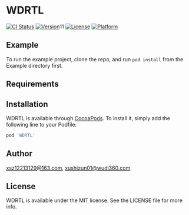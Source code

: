 # WDRTL

[![CI Status](https://img.shields.io/travis/xsz12213129@163.com/WDRTL.svg?style=flat)](https://travis-ci.org/xsz12213129@163.com/WDRTL)
[![Version](https://img.shields.io/cocoapods/v/WDRTL.svg?style=flat)](https://cocoapods.org/pods/WDRTL)11
[![License](https://img.shields.io/cocoapods/l/WDRTL.svg?style=flat)](https://cocoapods.org/pods/WDRTL)
[![Platform](https://img.shields.io/cocoapods/p/WDRTL.svg?style=flat)](https://cocoapods.org/pods/WDRTL)

## Example

To run the example project, clone the repo, and run `pod install` from the Example directory first.

## Requirements

## Installation

WDRTL is available through [CocoaPods](https://cocoapods.org). To install
it, simply add the following line to your Podfile:

```ruby
pod 'WDRTL'
```

## Author

xsz12213129@163.com, xushizun01@wudi360.com

## License

WDRTL is available under the MIT license. See the LICENSE file for more info.



